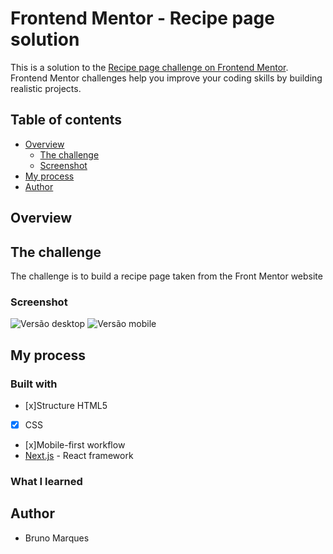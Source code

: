 # Frontend Mentor - Recipe page solution

This is a solution to the [Recipe page challenge on Frontend Mentor](https://www.frontendmentor.io/challenges/recipe-page-KiTsR8QQKm). Frontend Mentor challenges help you improve your coding skills by building realistic projects. 

## Table of contents

- [Overview](#overview)
  - [The challenge](#the-challenge)
  - [Screenshot](#screenshot)
- [My process](#my-process)
- [Author](#author)

## Overview

## The challenge

The challenge is to build a recipe page taken from the Front Mentor website

### Screenshot
![Versão desktop](./design/versao%20desktop.png)
![Versão mobile](./design/versao%20mobile.png)
## My process

### Built with

- [x]Structure HTML5
- [x] CSS 
- [x]Mobile-first workflow
- [Next.js](https://nextjs.org/) - React framework

### What I learned


## Author

- Bruno Marques
